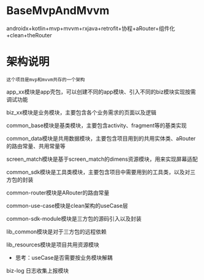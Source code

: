 # BaseMvpAndMvvm

androidx+kotlin+mvp+mvvm+rxjava+retrofit+协程+aRouter+组件化+clean+theRouter

# 架构说明

`这个项目是mvp和mvvm共存的一个架构`

app_xx模块是app壳包，可以创建不同的app模块、引入不同的biz模块实现按需调试功能

biz_xx模块是业务模块，主要包含各个业务需求的页面以及逻辑

common_base模块是基类模块，主要包含activity、fragment等的基类实现

common_data模块是共用数据模块，主要包含项目用到的共用实体类、aRouter的路由常量、共用常量等

screen_match模块是基于screen_match的dimens资源模块，用来实现屏幕适配

common_sdk模块是工具类模块，主要包含项目中需要用到的工具类，以及对三方包的封装

common-router模块是ARouter的路由常量

common-use-case模块是clean架构的useCase层

common-sdk-module模块是三方包的源码引入以及封装

lib_common模块是对于三方包的远程依赖

lib_resources模块是项目共用资源模块

* 思考：useCase是否需要按业务模块解耦

biz-log 日志收集上报模块
